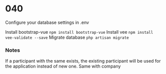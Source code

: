 # 040

Configure your database settings in .env

Install bootstrap-vue
`npm install bootstrap-vue`
Install vee
`npm install vee-validate --save`
Migrate database
`php artisan migrate`

### Notes
If a participant with the same exists, the existing participant will be used for the application instead of new one.
Same with company